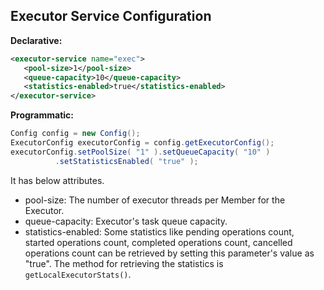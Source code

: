 
## Executor Service Configuration

**Declarative:**

```xml
<executor-service name="exec">
   <pool-size>1</pool-size>
   <queue-capacity>10</queue-capacity>
   <statistics-enabled>true</statistics-enabled>
</executor-service>
```

**Programmatic:**

```java
Config config = new Config();
ExecutorConfig executorConfig = config.getExecutorConfig();
executorConfig.setPoolSize( "1" ).setQueueCapacity( "10" )
          .setStatisticsEnabled( "true" );
```

It has below attributes.

- pool-size: The number of executor threads per Member for the Executor.
- queue-capacity: Executor's task queue capacity.
- statistics-enabled: Some statistics like pending operations count, started operations count, completed operations count, cancelled operations count can be retrieved by setting this parameter's value as "true". The method for retrieving the statistics is `getLocalExecutorStats()`.

